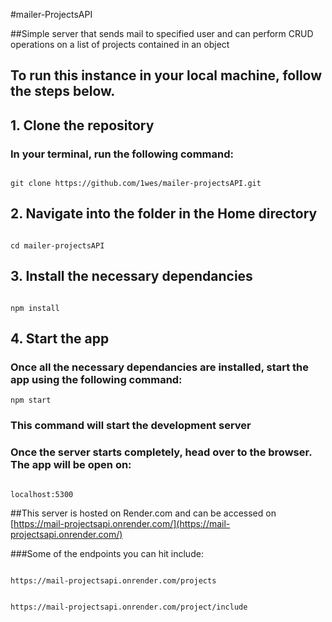 #mailer-ProjectsAPI

##Simple server that sends mail to specified user and can perform CRUD operations on a list of projects contained in an object

## To run this instance in your local machine, follow the steps below.

## 1. Clone the repository

### In your terminal, run the following command:

```

git clone https://github.com/1wes/mailer-projectsAPI.git
```

## 2. Navigate into the folder in the Home directory

```

cd mailer-projectsAPI
```

## 3. Install the necessary dependancies

```

npm install
```

## 4. Start the app

### Once all the necessary dependancies are installed, start the app using the following command:

```
npm start
```

### This command will start the development server

### Once the server starts completely, head over to the browser. The app will be open on:

```

localhost:5300
```

##This server is hosted on Render.com and can be accessed on [https://mail-projectsapi.onrender.com/](https://mail-projectsapi.onrender.com/)

###Some of the endpoints you can hit include:

```

https://mail-projectsapi.onrender.com/projects
```
```

https://mail-projectsapi.onrender.com/project/include
```


